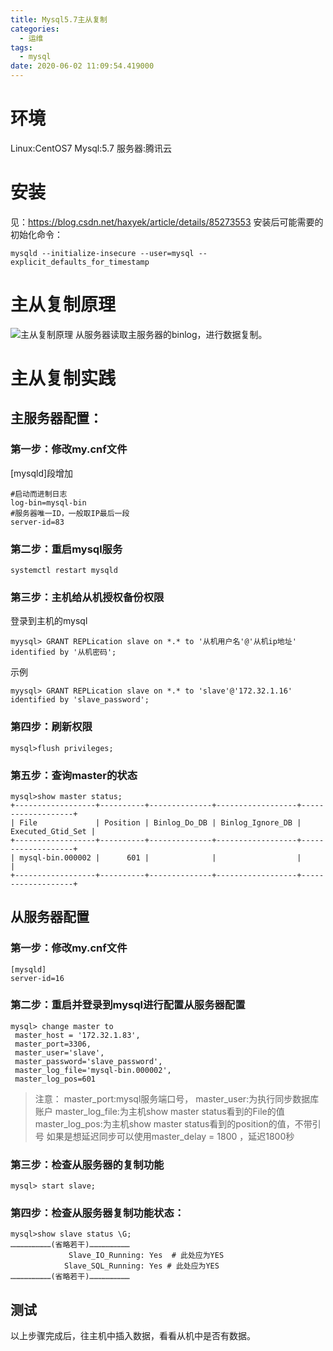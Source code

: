 ```yaml
---
title: Mysql5.7主从复制
categories:
  - 运维
tags:
  - mysql
date: 2020-06-02 11:09:54.419000
---
```

# 环境
Linux:CentOS7
Mysql:5.7
服务器:腾讯云
# 安装
见：https://blog.csdn.net/haxyek/article/details/85273553
安装后可能需要的初始化命令：

    mysqld --initialize-insecure --user=mysql --explicit_defaults_for_timestamp

# 主从复制原理
![主从复制原理](https://img-blog.csdnimg.cn/20190308105033670.png?x-oss-process=image/watermark,type_ZmFuZ3poZW5naGVpdGk,shadow_10,text_aHR0cHM6Ly9ibG9nLmNzZG4ubmV0L2hheHllaw==,size_16,color_FFFFFF,t_70)
从服务器读取主服务器的binlog，进行数据复制。
# 主从复制实践
## 主服务器配置：
### 第一步：修改my.cnf文件

[mysqld]段增加
```
#启动而进制日志
log-bin=mysql-bin
#服务器唯一ID，一般取IP最后一段
server-id=83
```
### 第二步：重启mysql服务
```
systemctl restart mysqld
```
### 第三步：主机给从机授权备份权限
登录到主机的mysql
```
myysql> GRANT REPLication slave on *.* to '从机用户名'@'从机ip地址' identified by '从机密码';
```
示例
```
myysql> GRANT REPLication slave on *.* to 'slave'@'172.32.1.16' identified by 'slave_password';
```
### 第四步：刷新权限
```
mysql>flush privileges;
```
### 第五步：查询master的状态
```
mysql>show master status;
+------------------+----------+--------------+------------------+-------------------+
| File             | Position | Binlog_Do_DB | Binlog_Ignore_DB | Executed_Gtid_Set |
+------------------+----------+--------------+------------------+-------------------+
| mysql-bin.000002 |      601 |              |                  |                   |
+------------------+----------+--------------+------------------+-------------------+
```
## 从服务器配置
### 第一步：修改my.cnf文件
```
[mysqld]
server-id=16
```
### 第二步：重启并登录到mysql进行配置从服务器配置
```
mysql> change master to 
 master_host = '172.32.1.83',
 master_port=3306,
 master_user='slave',
 master_password='slave_password',
 master_log_file='mysql-bin.000002',
 master_log_pos=601
```

> 注意：
> master_port:mysql服务端口号，
> master_user:为执行同步数据库账户
> master_log_file:为主机show master status看到的File的值
> master_log_pos:为主机show master status看到的position的值，不带引号
> 如果是想延迟同步可以使用master_delay = 1800 ，延迟1800秒

### 第三步：检查从服务器的复制功能
```
mysql> start slave;
```
### 第四步：检查从服务器复制功能状态：
```
mysql>show slave status \G;
………………………(省略若干)………………………
             Slave_IO_Running: Yes  # 此处应为YES
            Slave_SQL_Running: Yes # 此处应为YES
………………………(省略若干)………………………
```

## 测试
以上步骤完成后，往主机中插入数据，看看从机中是否有数据。